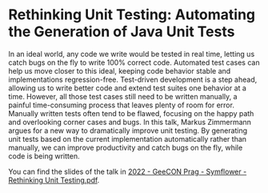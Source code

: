 # Rethinking Unit Testing: Automating the Generation of Java Unit Tests

In an ideal world, any code we write would be tested in real time, letting us catch bugs on the fly to write 100% correct code. Automated test cases can help us move closer to this ideal, keeping code behavior stable and implementations regression-free. Test-driven development is a step ahead, allowing us to write better code and extend test suites one behavior at a time. However, all those test cases still need to be written manually, a painful time-consuming process that leaves plenty of room for error. Manually written tests often tend to be flawed, focusing on the happy path and overlooking corner cases and bugs. In this talk, Markus Zimmermann argues for a new way to dramatically improve unit testing. By generating unit tests based on the current implementation automatically rather than manually, we can improve productivity and catch bugs on the fly, while code is being written.

You can find the slides of the talk in [2022 - GeeCON Prag - Symflower - Rethinking Unit Testing.pdf](2022%20-%20GeeCON%20Prag%20-%20Symflower%20-%20Rethinking%20Unit%20Testing.pdf).
